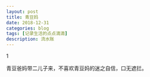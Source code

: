 ```yaml
---
layout: post
title: 青豆妈
date: 2018-12-31
categories: blog
tags: [记录生活的点点滴滴]
description: 流水账
---
```


1 

青豆爸妈带二儿子来，不喜欢青豆妈的迷之自信，口无遮拦。



